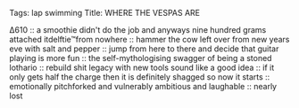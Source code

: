 Tags: lap swimming
Title: WHERE THE VESPAS ARE
  
∆610 :: a smoothie didn't do the job and anyways nine hundred grams attached itdelftie™from nowhere :: hammer the cow left over from new years eve with salt and pepper :: jump from here to there and decide that guitar playing is more fun :: the self-mythologising swagger of being a stoned lothario :: rebuild shit legacy with new tools sound like a good idea :: if it only gets half the charge then it is definitely shagged so now it starts :: emotionally pitchforked and vulnerably ambitious and laughable :: nearly lost